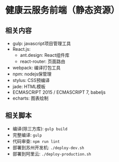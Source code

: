 健康云服务前端（静态资源）
===========
## 相关内容
- gulp: javascript项目管理工具
- React.js:
    + ant.design: React组件库
    + react-router: 页面路由
- webpack: 编译打包工具
- npm: nodejs保管理
- stylus: CSS预编译
- jade: HTML模板
- ECMASCRIPT 2015 / ECMASCRIPT 7, babeljs
- echarts: 图表绘制

## 相关脚本
- 编译(除三方库): `gulp build`
- 完整编译: `gulp`
- 代码审查: `npm run lint`
- 部署到苏州开发机: `./deploy-dev.sh`
- 部署到阿里云: `./deploy-production.sh`
